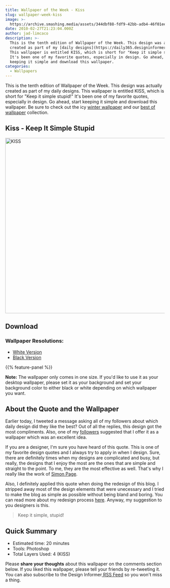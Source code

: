 ```yaml
---
title: Wallpaper of the Week - Kiss
slug: wallpaper-week-kiss
image: >-
  https://archive.smashing.media/assets/344dbf88-fdf9-42bb-adb4-46f01eedd629/272e792a-831d-4997-a8e6-6d07f4a1d881/illuair5.gif
date: 2010-02-27T21:23:04.000Z
author: jad-limcaco
description: >-
  This is the tenth edition of Wallpaper of the Week. This design was actually
  created as part of my [daily designs](https://daily365.designinformer.com/).
  This wallpaper is entitled KISS, which is short for "Keep it simple stupid!"
  It's been one of my favorite quotes, especially in design. Go ahead, start
  keeping it simple and download this wallpaper.
categories:
  - Wallpapers
---
```

This is the tenth edition of Wallpaper of the Week. This design was actually created as part of my daily designs. This wallpaper is entitled KISS, which is short for "Keep it simple stupid!" It's been one of my favorite quotes, especially in design. Go ahead, start keeping it simple and download this wallpaper. Be sure to check out the icy <a href="https://www.smashingmagazine.com/winter-wallpaper/">winter wallpaper</a> and our <a href="https://www.smashingmagazine.com/wallpapers/">best of wallpaper</a> collection.</p>

## Kiss - Keep It Simple Stupid

<img loading="lazy" decoding="async" src="https://archive.smashing.media/assets/344dbf88-fdf9-42bb-adb4-46f01eedd629/f94ddadc-4b8d-499f-906d-3789b289d061/mac.jpg" alt="KISS" width="600" height="554" /><br>
<div class="blue-line"></div>

## Download

### Wallpaper Resolutions:

*   [White Version](https://archive.smashing.media/assets/344dbf88-fdf9-42bb-adb4-46f01eedd629/86b380dd-a39f-4b50-9a41-1af56e641dd4/white.jpg)
*   [Black Version](https://archive.smashing.media/assets/344dbf88-fdf9-42bb-adb4-46f01eedd629/b88dafc0-95ba-4383-a80c-f314adcd5a3e/black.jpg)

{{% feature-panel %}}

**Note:** The wallpaper only comes in one size. If you'd like to use it as your desktop wallpaper, please set it as your background and set your background color to either black or white depending on which wallpaper you want.

<div class="blue-line"></div>

## About the Quote and the Wallpaper

Earlier today, I tweeted a message asking all of my followers about which daily design did they like the best? Out of all the replies, this design got the most compliments. Also, one of my <a href="https://twitter.com/acki">followers</a> suggested that I offer it as a wallpaper which was an excellent idea.

If you are a designer, I'm sure you have heard of this quote. This is one of my favorite design quotes and I always try to apply in when I design. Sure, there are definitely times when my designs are complicated and busy, but really, the designs that I enjoy the most are the ones that are simple and straight to the point. To me, they are the most effective as well. That's why I really like the work of <a href="https://simoncpage.co.uk/blog/">Simon Page</a>.

Also, I definitely applied this quote when doing the redesign of this blog. I stripped away most of the design elements that were unecessary and I tried to make the blog as simple as possible without being bland and boring. You can read more about my redesign process <a href="https://www.smashingmagazine.com/behind-scenes-design-informer-redesign/">here</a>. Anyway, my suggestion to you designers is this.
<blockquote>Keep it simple, stupid!</blockquote>

<div class="blue-line"></div>

## Quick Summary

*   Estimated time: 20 minutes
*   Tools: Photoshop
*   Total Layers Used: 4 (KISS)

<div class="blue-line"></div>
Please <strong>share your thoughts</strong> about this wallpaper on the comments section below. If you liked this wallpaper, please tell your friends by re-tweeting it. You can also subscribe to the Design Informer<a href="https://feeds.feedburner.com/design-informer"> RSS Feed</a> so you won't miss a thing.

